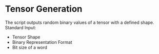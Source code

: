 #  Tensor Generation

The script outputs random binary values of a tensor with a defined shape.
Standard Input:
- Tensor Shape
- Binary Representation Format
- Bit size of a word
